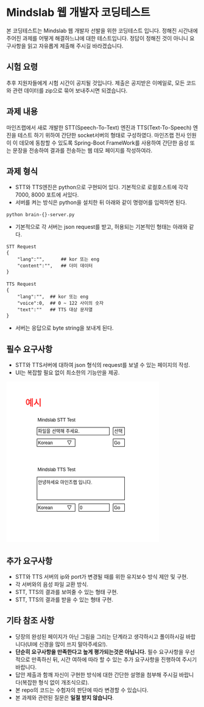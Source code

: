 # Mindslab 웹 개발자 코딩테스트

본 코딩테스트는 Mindslab 웹 개발자 선발을 위한 코딩테스트 입니다. 정해진 시간내에 주어진 과제를 어떻게 해결하느냐에 대한 테스트입니다. 정답이 정해진 것이 아니니 요구사항을 읽고 자유롭게 제출해 주시길 바라겠습니다.

## 시험 요령

추후 지원자들에게 시험 시간이 공지될 것입니다. 제출은 공지받은 이메일로, 모든 코드와 관련 데이터를 zip으로 묶어 보내주시면 되겠습니다.

## 과제 내용

마인즈랩에서 새로 개발한 STT(Speech-To-Text) 엔진과 TTS(Text-To-Speech) 엔진을 테스트 하기 위하여 간단한 socket서버의 형태로 구성하였다. 마인즈랩 전사 인원이 이 데모에 동참할 수 있도록 Spring-Boot FrameWork를 사용하여 간단한 음성 또는 문장을 전송하여 결과를 전송하는 웹 데모 페이지를 작성하여라.

## 과제 형식

- STT와 TTS엔진은 python으로 구현되어 있다. 기본적으로 로컬호스트에 각각 7000, 8000 포트에 서있다.
- 서버를 켜는 방식은 python을 설치한 뒤 아래와 같이 명령어를 입력하면 된다.

```
python brain-{}-server.py
```

- 기본적으로 각 서버는 json request를 받고, 허용되는 기본적인 형태는 아래와 같다.

```
STT Request
{
    "lang":"",      ## kor 또는 eng
    "content":"",   ## 더미 데이터
}

TTS Request
{
    "lang":"",  ## kor 또는 eng
    "voice":0,  ## 0 ~ 122 사이의 숫자
    "text":""   ## TTS 대상 문자열
}
```

- 서버는 응답으로 byte string을 보내게 된다.

## 필수 요구사항

- STT와 TTS서버에 대하여 json 형식의 request를 보낼 수 있는 페이지의 작성.
- UI는 복잡할 필요 없이 최소한의 기능만을 제공.

![alt text](mindslab-web-project.png)

## 추가 요구사항

- STT와 TTS 서버의 ip와 port가 변경될 때를 위한 유지보수 방식 제안 및 구현.
- 각 서버와의 음성 파일 교환 방식.
- STT, TTS의 결과를 보여줄 수 있는 형태 구현.
- STT, TTS의 결과를 받을 수 있는 형태 구현.

## 기타 참조 사항

- 당장의 완성된 페이지가 아닌 그림을 그리는 단계라고 생각하시고 풀이하시길 바랍니다(UI에 신경을 많이 쓰지 말아주세요!).
- **단순히 요구사항을 만족한다고 높게 평가되는것은 아닙니다.** 필수 요구사항을 우선적으로 만족하신 뒤, 시간 여하에 따라 할 수 있는 추가 요구사항을 진행하여 주시기 바랍니다.
- 답안 제출과 함깨 자신이 구현한 방식에 대한 간단한 설명을 첨부해 주시길 바랍니다(복잡한 형식 없이 개조식으로).
- 본 repo의 코드는 수험자의 판단에 따라 변경할 수 있습니다.
- 본 과제와 관련된 질문은 **일절 받지 않습니다**.
